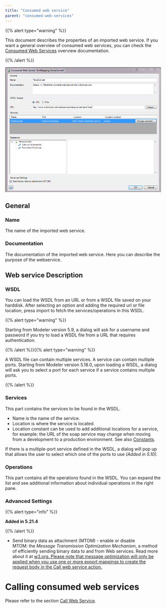 ```yaml
---
title: "Consumed web service"
parent: "consumed-web-services"
---
```



{{% alert type="warning" %}}

This document describes the properties of an imported web service. If you want a general overview of consumed web services, you can check the [Consumed Web Services](consumed-web-services) overview documentation.

{{% /alert %}}

![](attachments/4522009/4751444.png)

## General

### Name

The name of the imported web service.

### Documentation

The documentation of the imported web service. Here you can describe the purpose of the webservice.

## Web service Description

### WSDL

You can load the WSDL from an URL or from a WSDL file saved on your harddisk. After selecting an option and adding the required url or file location, press import to fetch the services/operations in this WSDL.

{{% alert type="warning" %}}

Starting from Modeler version 5.9, a dialog will ask for a username and password if you try to load a WSDL file from a URL that requires authentication.

{{% /alert %}}{{% alert type="warning" %}}

A WSDL file can contain multiple services. A service can contain multiple ports. Starting from Modeler version 5.18.0, upon loading a WSDL, a dialog will ask you to select a port for each service if a service contains multiple ports.

{{% /alert %}}

### Services

This part contains the services to be found in the WSDL.

*   Name is the name of the service.
*   Location is where the service is located.
*   Location constant can be used to add additional locations for a service, for example: the URL of the soap service may change when moving from a development to a production environment. See also [Constants](constants).

If there is a multiple-port service defined in the WSDL, a dialog will pop up that allows the user to select which one of the ports to use _(Added in 5.10)._

### Operations

This part contains all the operations found in the WSDL. You can expand the list and see additional information about individual operations in the right pane.

### Advanced Settings

{{% alert type="info" %}}

**Added in 5.21.4** 

{{% /alert %}}

*   Send binary data as attachment (MTOM) - enable or disable MTOM: the _Message Transmission Optimization Mechanism_, a method of efficiently sending binary data to and from Web services. Read more about it at [w3.org. Please note that message optimization will only be applied when you use one or more export mappings to create the request body in the Call web service action.](https://www.w3.org/TR/soap12-mtom/)

# Calling consumed web services

Please refer to the section [Call Web Service](call-web-service).
